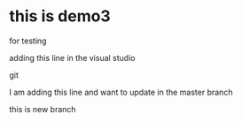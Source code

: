 # this is demo3 
for testing 




adding this line in the visual studio 

git 

I am adding this line and want to update in the master branch 



this is new branch 
